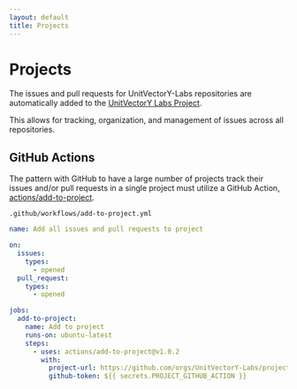 ```yaml
---
layout: default
title: Projects
---
```


# Projects

The issues and pull requests for UnitVectorY-Labs repositories are automatically added to the [UnitVectorY Labs Project](https://github.com/orgs/UnitVectorY-Labs/projects/41/views/1).

This allows for tracking, organization, and management of issues across all repositories.

## GitHub Actions

The pattern with GitHub to have a large number of projects track their issues and/or pull requests in a single project must utilize a GitHub Action, [actions/add-to-project](https://github.com/actions/add-to-project).

`.github/workflows/add-to-project.yml`

```yaml
name: Add all issues and pull requests to project

on:
  issues:
    types:
      - opened
  pull_request:
    types:
      - opened

jobs:
  add-to-project:
    name: Add to project
    runs-on: ubuntu-latest
    steps:
      - uses: actions/add-to-project@v1.0.2
        with:
          project-url: https://github.com/orgs/UnitVectorY-Labs/projects/41
          github-token: ${{ secrets.PROJECT_GITHUB_ACTION }}
```

